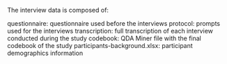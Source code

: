 The interview data is composed of:

questionnaire: questionnaire used before the interviews
protocol: prompts used for the interviews
transcription: full transcription of each interview conducted during the study
codebook: QDA Miner file with the final codebook of the study
participants-background.xlsx: participant demographics information
